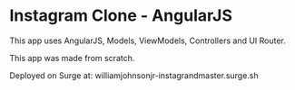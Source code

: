 # Instagram Clone - AngularJS

This app uses AngularJS, Models, ViewModels, Controllers and UI Router.

This app was made from scratch.

Deployed on Surge at: williamjohnsonjr-instagrandmaster.surge.sh
